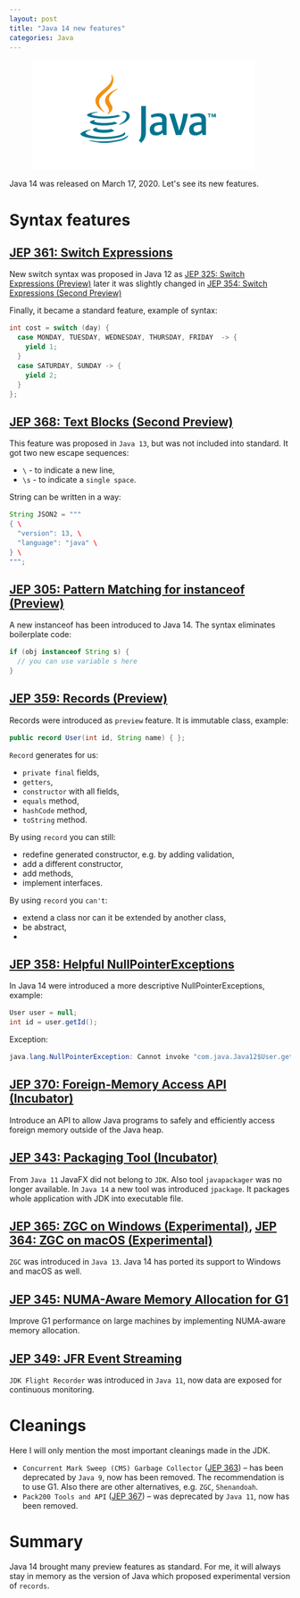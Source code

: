 ```yaml
---
layout: post
title: "Java 14 new features"
categories: Java
---
```


<figure>
  <img src="/assets/2020-11-01-java-14-new-features/java.png" alt="Java 14" />
</figure>

Java 14 was released on March 17, 2020. Let's see its new features. 

# Syntax features

## [JEP 361: Switch Expressions](https://openjdk.java.net/jeps/361)
New switch syntax was proposed in Java 12 as [JEP 325: Switch Expressions (Preview)](https://openjdk.java.net/jeps/325)
later it was slightly changed in [JEP 354: Switch Expressions (Second Preview)](https://openjdk.java.net/jeps/354)

Finally, it became a standard feature, example of syntax: 

```java
int cost = switch (day) {
  case MONDAY, TUESDAY, WEDNESDAY, THURSDAY, FRIDAY  -> {
    yield 1;
  }
  case SATURDAY, SUNDAY -> {
    yield 2;
  }
};
```

## [JEP 368: Text Blocks (Second Preview)](https://openjdk.java.net/jeps/368)

This feature was proposed in `Java 13`, but was not included into standard. It got two new escape sequences:
* `\` - to indicate a new line, 
* `\s` - to indicate a `single space`.

String can be written in a way:
```java
String JSON2 = """
{ \
  "version": 13, \
  "language": "java" \
} \
""";
```

## [JEP 305: Pattern Matching for instanceof (Preview)](https://openjdk.java.net/jeps/305)

A new instanceof has been introduced to Java 14. The syntax eliminates boilerplate code:
```java
if (obj instanceof String s) { 
  // you can use variable s here
}
```

## [JEP 359: Records (Preview)](https://openjdk.java.net/jeps/359)

Records were introduced as `preview` feature. It is immutable class, example: 

```java
public record User(int id, String name) { };
```

`Record` generates for us: 
* `private final` fields, 
* `getters`,
* `constructor` with all fields, 
* `equals` method, 
* `hashCode` method,
* `toString` method.

By using `record` you can still: 
* redefine generated constructor, e.g. by adding validation,
* add a different constructor,
* add methods,
* implement interfaces.

By using `record` you `can't`:
* extend a class nor can it be extended by another class,
* be abstract,
* 

## [JEP 358: Helpful NullPointerExceptions](https://openjdk.java.net/jeps/358)

In Java 14 were introduced a more descriptive NullPointerExceptions, example:
```java
User user = null;
int id = user.getId();
```
Exception:
```java
java.lang.NullPointerException: Cannot invoke "com.java.Java12$User.getId()" because "user" is null
```

## [JEP 370: Foreign-Memory Access API (Incubator)](https://openjdk.java.net/jeps/370)
Introduce an API to allow Java programs to safely and efficiently access foreign memory outside of the Java heap.

## [JEP 343: Packaging Tool (Incubator)](https://openjdk.java.net/jeps/343)

From `Java 11` JavaFX did not belong to `JDK`. Also tool `javapackager` was no longer available.
In `Java 14` a new tool was introduced `jpackage`. It packages whole application with JDK into executable file. 

## [JEP 365: ZGC on Windows (Experimental)](https://openjdk.java.net/jeps/365), [JEP 364: ZGC on macOS (Experimental)](https://openjdk.java.net/jeps/364)
`ZGC` was introduced in `Java 13`. Java 14 has ported its support to Windows and macOS as well.

## [JEP 345: NUMA-Aware Memory Allocation for G1](https://openjdk.java.net/jeps/345)

Improve G1 performance on large machines by implementing NUMA-aware memory allocation.

## [JEP 349: JFR Event Streaming](https://openjdk.java.net/jeps/349)

`JDK Flight Recorder` was introduced in `Java 11`, now data are exposed for continuous monitoring.

# Cleanings

Here I will only mention the most important cleanings made in the JDK. 
* `Concurrent Mark Sweep (CMS) Garbage Collector` ([JEP 363](https://openjdk.java.net/jeps/363)) – has been deprecated by `Java 9`, now has been removed.
The recommendation is to use G1. Also there are other alternatives, e.g. `ZGC`, `Shenandoah`.
* `Pack200 Tools and API` ([JEP 367](https://openjdk.java.net/jeps/367)) – was deprecated by `Java 11`, now has been removed. 

# Summary
Java 14 brought many preview features as standard. For me, it will always stay in memory as the version of Java which proposed experimental version of `records`.